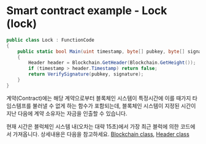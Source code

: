 # Smart contract example - Lock (lock)

```c#
public class Lock : FunctionCode
{
    public static bool Main(uint timestamp, byte[] pubkey, byte[] signature)
    {
        Header header = Blockchain.GetHeader(Blockchain.GetHeight());
        if (timestamp > header.Timestamp) return false;
        return VerifySignature(pubkey, signature);
    }
}
```

계약(Contract)에는 해당 계약으로부터 블록체인 시스템이 특정시간에 이를 때가지 타임스템프를 불러낼 수 없게 하는 함수가 포함되는데, 
블록체인 시스템이 지정된 시간이 지난 다음에 계약 소유자는 자금을 인출할 수 있습니다. 

현재 시간은 블럭체인 시스템 내(오차는 대략 15초)에서 가장 최근 블럭에 의한 코드에서 가져옵니다. 
상세내용은 다음을 참고하세요. 
[Blockchain class](../fw/dotnet/AntShares/Blockchain.md), [Header class](../fw/dotnet/AntShares/Header.md)
